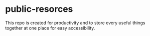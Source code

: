 # public-resorces
This repo is created for productivity and to store every useful things together at one place for easy accessibility.
